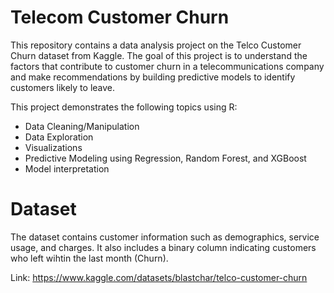 # Telecom Customer Churn

This repository contains a data analysis project on the Telco Customer Churn dataset from Kaggle. The goal of this project is to understand the factors that contribute to customer churn in a telecommunications company and make recommendations by building predictive models to identify customers likely to leave. 

This project demonstrates the following topics using R:
  - Data Cleaning/Manipulation
  - Data Exploration
  - Visualizations
  - Predictive Modeling using Regression, Random Forest, and XGBoost
  - Model interpretation 
  


# Dataset
The dataset contains customer information such as demographics, service usage, and charges. It also includes a binary column indicating customers who left wihtin the last month (Churn).

Link: https://www.kaggle.com/datasets/blastchar/telco-customer-churn
